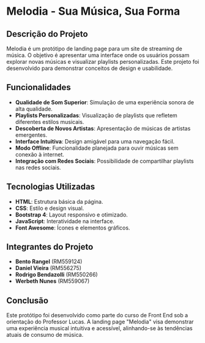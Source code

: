 # Melodia - Sua Música, Sua Forma

## Descrição do Projeto

Melodia é um protótipo de landing page para um site de streaming de música. O objetivo é apresentar uma interface onde os usuários possam explorar novas músicas e visualizar playlists personalizadas. Este projeto foi desenvolvido para demonstrar conceitos de design e usabilidade.

## Funcionalidades

- **Qualidade de Som Superior**: Simulação de uma experiência sonora de alta qualidade.
- **Playlists Personalizadas**: Visualização de playlists que refletem diferentes estilos musicais.
- **Descoberta de Novos Artistas**: Apresentação de músicas de artistas emergentes.
- **Interface Intuitiva**: Design amigável para uma navegação fácil.
- **Modo Offline**: Funcionalidade planejada para ouvir músicas sem conexão à internet.
- **Integração com Redes Sociais**: Possibilidade de compartilhar playlists nas redes sociais.

## Tecnologias Utilizadas

- **HTML**: Estrutura básica da página.
- **CSS**: Estilo e design visual.
- **Bootstrap 4**: Layout responsivo e otimizado.
- **JavaScript**: Interatividade na interface.
- **Font Awesome**: Ícones e elementos gráficos.

## Integrantes do Projeto

- **Bento Rangel** (RM559124)
- **Daniel Vieira** (RM556275)
- **Rodrigo Bendazolli** (RM550266)
- **Werbeth Nunes** (RM559067)

## Conclusão

Este protótipo foi desenvolvido como parte do curso de Front End sob a orientação do Professor Lucas. A landing page "Melodia" visa demonstrar uma experiência musical intuitiva e acessível, alinhando-se às tendências atuais de consumo de música.

